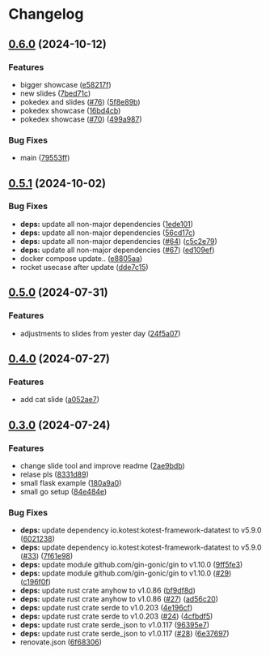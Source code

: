# Changelog

## [0.6.0](https://github.com/SilenLoc/baselOne2024/compare/v0.5.1...v0.6.0) (2024-10-12)


### Features

* bigger showcase ([e58217f](https://github.com/SilenLoc/baselOne2024/commit/e58217f903a5c8206dd8c1b0e405641c51c7bb82))
* new slides ([7bed71c](https://github.com/SilenLoc/baselOne2024/commit/7bed71c9cca96edacb7b4ff3241a8aaf88af5aa1))
* pokedex and slides ([#76](https://github.com/SilenLoc/baselOne2024/issues/76)) ([5f8e89b](https://github.com/SilenLoc/baselOne2024/commit/5f8e89b1a725c6892e0377f0f29e27a52b045296))
* pokedex showcase ([16bd4cb](https://github.com/SilenLoc/baselOne2024/commit/16bd4cb1d8af5dba7dbad6b5f82590287e063a4b))
* pokedex showcase ([#70](https://github.com/SilenLoc/baselOne2024/issues/70)) ([499a987](https://github.com/SilenLoc/baselOne2024/commit/499a987dc1690552d0be8fc677d97f86727dfd7a))


### Bug Fixes

* main ([79553ff](https://github.com/SilenLoc/baselOne2024/commit/79553ff211e7f2cc2a6e2d9b0e18e355cf5de314))

## [0.5.1](https://github.com/SilenLoc/baselOne2024/compare/v0.5.0...v0.5.1) (2024-10-02)


### Bug Fixes

* **deps:** update all non-major dependencies ([1ede101](https://github.com/SilenLoc/baselOne2024/commit/1ede101497bb00c1cffa179a68dbf6d1cd321c03))
* **deps:** update all non-major dependencies ([56cd17c](https://github.com/SilenLoc/baselOne2024/commit/56cd17c7ed1cf88c919005b08ad974ec3827deb6))
* **deps:** update all non-major dependencies ([#64](https://github.com/SilenLoc/baselOne2024/issues/64)) ([c5c2e79](https://github.com/SilenLoc/baselOne2024/commit/c5c2e7997c45da92ceafeb263f50a433378c6e10))
* **deps:** update all non-major dependencies ([#67](https://github.com/SilenLoc/baselOne2024/issues/67)) ([ed109ef](https://github.com/SilenLoc/baselOne2024/commit/ed109ef676aa73287a604dcd4e7a4e00c3117d56))
* docker compose update.. ([e8805aa](https://github.com/SilenLoc/baselOne2024/commit/e8805aa690da818bb53f605c269784826f5f39e6))
* rocket usecase after update ([dde7c15](https://github.com/SilenLoc/baselOne2024/commit/dde7c154afaed4094b08e3810143efb2fbb42828))

## [0.5.0](https://github.com/SilenLoc/baselOne2024/compare/v0.4.0...v0.5.0) (2024-07-31)


### Features

* adjustments to slides from yester day ([24f5a07](https://github.com/SilenLoc/baselOne2024/commit/24f5a0754003dedb160f2275f41e76707253e71e))

## [0.4.0](https://github.com/SilenLoc/baselOne2024/compare/v0.3.0...v0.4.0) (2024-07-27)


### Features

* add cat slide ([a052ae7](https://github.com/SilenLoc/baselOne2024/commit/a052ae7f87569015e89e8c1960390b99cf154f39))

## [0.3.0](https://github.com/SilenLoc/baselOne2024/compare/0.2.0...v0.3.0) (2024-07-24)


### Features

* change slide tool and improve readme ([2ae9bdb](https://github.com/SilenLoc/baselOne2024/commit/2ae9bdb14772038e6a8b49fb20f8158a5d5f72bb))
* relase pls ([8331d89](https://github.com/SilenLoc/baselOne2024/commit/8331d8971eb30494822db7ae5ca755355076890d))
* small flask example ([180a9a0](https://github.com/SilenLoc/baselOne2024/commit/180a9a0a71411a0624cdd81f56a2d3f86029dd67))
* small go setup ([84e484e](https://github.com/SilenLoc/baselOne2024/commit/84e484e2b29da0dd46651779b716b435ce0f1732))


### Bug Fixes

* **deps:** update dependency io.kotest:kotest-framework-datatest to v5.9.0 ([6021238](https://github.com/SilenLoc/baselOne2024/commit/60212387486d4b37e556b3c52e15d9751e8610f8))
* **deps:** update dependency io.kotest:kotest-framework-datatest to v5.9.0 ([#33](https://github.com/SilenLoc/baselOne2024/issues/33)) ([7f61e98](https://github.com/SilenLoc/baselOne2024/commit/7f61e98bcb01e6d46b1be517f68ef8dc38aea4b7))
* **deps:** update module github.com/gin-gonic/gin to v1.10.0 ([9ff5fe3](https://github.com/SilenLoc/baselOne2024/commit/9ff5fe30c9d981a6c03d5357b6142025211d9fff))
* **deps:** update module github.com/gin-gonic/gin to v1.10.0 ([#29](https://github.com/SilenLoc/baselOne2024/issues/29)) ([c196f0f](https://github.com/SilenLoc/baselOne2024/commit/c196f0f907911d487af91cf8869d8592626ebcf9))
* **deps:** update rust crate anyhow to v1.0.86 ([bf9df8d](https://github.com/SilenLoc/baselOne2024/commit/bf9df8da29ffa2e900273719e07c05e8c50ea347))
* **deps:** update rust crate anyhow to v1.0.86 ([#27](https://github.com/SilenLoc/baselOne2024/issues/27)) ([ad56c20](https://github.com/SilenLoc/baselOne2024/commit/ad56c20baabfd249ed2ba36c6a608ddffb672c91))
* **deps:** update rust crate serde to v1.0.203 ([4e196cf](https://github.com/SilenLoc/baselOne2024/commit/4e196cf7e5a5a21e0939b7d2c10246dd173ce947))
* **deps:** update rust crate serde to v1.0.203 ([#24](https://github.com/SilenLoc/baselOne2024/issues/24)) ([4cfbdf5](https://github.com/SilenLoc/baselOne2024/commit/4cfbdf59c7e85e940e2f5184c55b52de4f627d7d))
* **deps:** update rust crate serde_json to v1.0.117 ([96395e7](https://github.com/SilenLoc/baselOne2024/commit/96395e7628f391d6cd8552f59dfc526510492d17))
* **deps:** update rust crate serde_json to v1.0.117 ([#28](https://github.com/SilenLoc/baselOne2024/issues/28)) ([6e37697](https://github.com/SilenLoc/baselOne2024/commit/6e3769781d9c35458a13f2b99372e7dd2880e69e))
* renovate.json ([6f68306](https://github.com/SilenLoc/baselOne2024/commit/6f68306d58b00cfc9ca7fbe389768004fbdf8fed))
